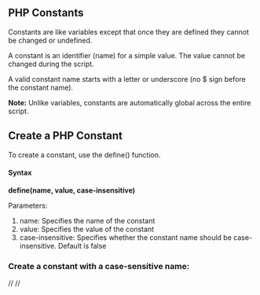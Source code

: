 PHP Constants
----------------
Constants are like variables except that once they are defined they cannot be changed or undefined.

A constant is an identifier (name) for a simple value. The value cannot be changed during the script.

A valid constant name starts with a letter or underscore (no $ sign before the constant name).

<strong>Note:</strong> Unlike variables, constants are automatically global across the entire script.

Create a PHP Constant
--------------------------
To create a constant, use the define() function.

<h4>Syntax</h4>


<b>define(name, value, case-insensitive)</b>

Parameters:
1. name: Specifies the name of the constant
2. value: Specifies the value of the constant
3. case-insensitive: Specifies whether the constant name should be case-insensitive. Default is false

<h3>Create a constant with a case-sensitive name:</h3>

// <?php
define("GREETING", "Welcome to W3Schools.com!");
echo GREETING;
?> //
